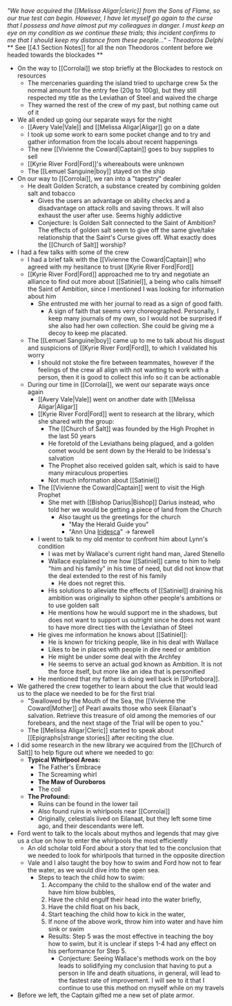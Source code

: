 *"We have acquired the [[Melissa Aligar|cleric]] from the Sons of Flame, so our true test can begin. However, I have let myself go again to the curse that I possess and have almost put my colleagues in danger. I must keep an eye on my condition as we continue these trials; this incident confirms to me that I should keep my distance from these people..." - Theodoros Delphi*
** See [[4.1 Section Notes]] for all the non Theodoros content before we headed towards the blockades ** 

- On the way to [[Corrolai]] we stop briefly at the Blockades to restock on resources
	- The mercenaries guarding the island tried to upcharge crew 5x the normal amount for the entry fee (20g to 100g), but they still respected my title as the Leviathan of Steel and waived the charge
	- They warned the rest of the crew of my past, but nothing came out of it
- We all ended up going our separate ways for the night
	- [[Avery Vale|Vale]] and [[Melissa Aligar|Aligar]] go on a date
	- I took up some work to earn some pocket change and to try and gather information from the locals about recent happenings
	- The new [[Vivienne the Coward|Captain]] goes to buy supplies to sell
	- [[Kyrie River Ford|Ford]]'s whereabouts were unknown
	- The [[Lemuel Sanguine|boy]] stayed on the ship
- On our way to [[Corrolai]], we ran into a "tapestry" dealer
	- He dealt Golden Scratch, a substance created by combining golden salt and tobacco
		- Gives the users an advantage on ability checks and a disadvantage on attack rolls and saving throws. It will also exhaust the user after use. Seems highly addictive
		- Conjecture: Is Golden Salt connected to the Saint of Ambition? The effects of golden salt seem to give off the same give/take relationship that the Saint's Curse gives off. What exactly does the [[Church of Salt]] worship?
- I had a few talks with some of the crew
	- I had a brief talk with the [[Vivienne the Coward|Captain]] who agreed with my hesitance to trust [[Kyrie River Ford|Ford]]
	- [[Kyrie River Ford|Ford]] approached me to try and negotiate an alliance to find out more about [[Satiniel]], a being who calls himself the Saint of Ambition, since I mentioned I was looking for information about him
		- She entrusted me with her journal to read as a sign of good faith. 
			- A sign of faith that seems very choreographed. Personally, I keep many journals of my own, so I would not be surprised if she also had her own collection. She could be giving me a decoy to keep me placated. 
	- The [[Lemuel Sanguine|boy]] came up to me to talk about his disgust and suspicions of [[Kyrie River Ford|Ford]], to which I validated his worry
		- I should not stoke the fire between teammates, however if the feelings of the crew all align with not wanting to work with a person, then it is good to collect this info so it can be actionable
	- During our time in [[Corrolai]], we went our separate ways once again
		- [[Avery Vale|Vale]] went on another date with [[Melissa Aligar|Aligar]]
		- [[Kyrie River Ford|Ford]] went to research at the library, which she shared with the group:
			- The [[Church of Salt]] was founded by the High Prophet in the last 50 years
			- He foretold of the Leviathans being plagued, and a golden comet would be sent down by the Herald to be Iridessa's salvation
			- The Prophet also received golden salt, which is said to have many miraculous properties
			- Not much information about [[Satiniel]]
		- The [[Vivienne the Coward|Captain]] went to visit the High Prophet
			- She met with [[Bishop Darius|Bishop]] Darius instead, who told her we would be getting a piece of land from the Church
				- Also taught us the greetings for the church
					- "May the Herald Guide you"
					- "Ann Una [Iridesca]()" -> farewell
		- I went to talk to my old mentor to confront him about Lynn's condition 
			- I was met by Wallace's current right hand man, Jared Stenello
			- Wallace explained to me how [[Satiniel]] came to him to help "him and his family" in his time of need, but did not know that the deal extended to the rest of his family
				- He does not regret this. 
			- His solutions to alleviate the effects of [[Satiniel]] draining his ambition was originally to siphon other people's ambitions or to use golden salt
			- He mentions how he would support me in the shadows, but does not want to support us outright since he does not want to have more direct ties with the Leviathan of Steel
		- He gives me information he knows about [[Satiniel]]: 
			- He is known for tricking people, like in his deal with Wallace
			- Likes to be in places with people in dire need or ambition
			- He might be under some deal with the Archfey
			- He seems to serve an actual god known as Ambition. It is not the force itself, but more like an idea that is personified
		- He mentioned that my father is doing well back in [[Portobora]]. 
- We gathered the crew together to learn about the clue that would lead us to the place we needed to be for the first trial
	- "Swallowed by the Mouth of the Sea, the [[Vivienne the Coward|Mother]] of Pearl awaits those who seek Eilanaat's salvation. Retrieve this treasure of old among the memories of our forebears, and the next stage of the Trial will be open to you."
	- The [[Melissa Aligar|Cleric]] started to speak about [[Epigraphs|strange stories]] after reciting the clue. 
- I did some research in the new library we acquired from the [[Church of Salt]] to help figure out where we needed to go:
	- **Typical Whirlpool Areas:**
	    - The Father's Embrace
	    - The Screaming whirl
	    - **The Maw of Ouroboros**
	    - The coil
	-  **The Profound:**
		- Ruins can be found in the lower tail
        - Also found ruins in whirlpools near [[Corrolai]]
	    - Originally, celestials lived on Eilanaat, but they left some time ago, and their descendants were left.
- Ford went to talk to the locals about mythos and legends that may give us a clue on how to enter the whirlpools the most efficiently
	- An old scholar told Ford about a story that led to the conclusion that we needed to look for whirlpools that turned in the opposite direction
    - Vale and I also taught the boy how to swim and Ford how not to fear the water, as we would dive into the open sea.
        - Steps to teach the child how to swim:
            1. Accompany the child to the shallow end of the water and have him blow bubbles,
            2. Have the child engulf their head into the water briefly,
            3. Have the child float on his back,
            4. Start teaching the child how to kick in the water,
            5. If none of the above work, throw him into water and have him sink or swim
            - Results: Step 5 was the most effective in teaching the boy how to swim, but it is unclear if steps 1-4 had any effect on his performance for Step 5.
	            - Conjecture: Seeing Wallace's methods work on the boy leads to solidifying my conclusion that having to put a person in life and death situations, in general, will lead to the fastest rate of improvement. I will see to it that I continue to use this method on myself while on my travels
- Before we left, the Captain gifted me a new set of plate armor. 
